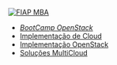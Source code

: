  [![FIAP MBA](https://raw.githubusercontent.com/josecastillolema/fiap/master/img/cld.png)](https://www.fiap.com.br/mba/mba-em-cloud-computing/)
 
 - [*BootCamp OpenStack*](https://github.com/josecastillolema/fiap/tree/master/cld/openstack)
 - [Implementação de Cloud](https://github.com/josecastillolema/fiap/tree/master/cld/openstack)
 - [Implementação OpenStack](https://github.com/josecastillolema/fiap/tree/master/cld/openstack)
 - [Soluções MultiCloud](https://github.com/josecastillolema/fiap/tree/master/cld/multicloud)
